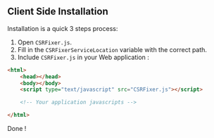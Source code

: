 Client Side Installation
------------------------

Installation is a quick 3 steps process:

1. Open `CSRFixer.js`.
2. Fill in the `CSRFixerServiceLocation` variable with the correct path.
3. Include `CSRFixer.js` in your Web application :

```html
<html>
	<head></head>
	<body></body>
	<script type="text/javascript" src="CSRFixer.js"></script>

	<!-- Your application javascripts -->

</html>
```

Done !